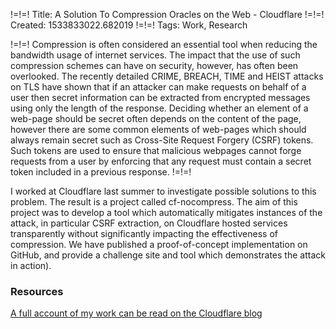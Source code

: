 !=!=! Title: A Solution To Compression Oracles on the Web - Cloudflare
!=!=! Created: 1533833022.682019
!=!=! Tags: Work, Research

!=!=!
Compression is often considered an essential tool when reducing the bandwidth usage of internet services. The impact that the use of such compression schemes can have on security, however, has often been overlooked. The recently detailed CRIME, BREACH, TIME and HEIST attacks on TLS have shown that if an attacker can make requests on behalf of a user then secret information can be extracted from encrypted messages using only the length of the response. Deciding whether an element of a web-page should be secret often depends on the content of the page, however there are some common elements of web-pages which should always remain secret such as Cross-Site Request Forgery (CSRF) tokens. Such tokens are used to ensure that malicious webpages cannot forge requests from a user by enforcing that any request must contain a secret token included in a previous response.
!=!=!

I worked at Cloudflare last summer to investigate possible solutions to this problem. The result is a project called cf-nocompress. The aim of this project was to develop a tool which automatically mitigates instances of the attack, in particular CSRF extraction, on Cloudflare hosted services transparently without significantly impacting the effectiveness of compression. We have published a proof-of-concept implementation on GitHub, and provide a challenge site and tool which demonstrates the attack in action).

### Resources

[A full account of my work can be read on the Cloudflare blog](https://blog.cloudflare.com/a-solution-to-compression-oracles-on-the-web/)
